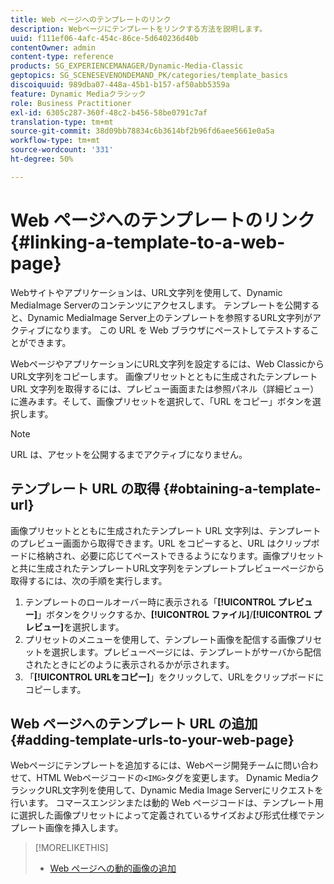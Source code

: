 ```yaml
---
title: Web ページへのテンプレートのリンク
description: Webページにテンプレートをリンクする方法を説明します。
uuid: f111ef06-4afc-454c-86ce-5d640236d40b
contentOwner: admin
content-type: reference
products: SG_EXPERIENCEMANAGER/Dynamic-Media-Classic
geptopics: SG_SCENESEVENONDEMAND_PK/categories/template_basics
discoiquuid: 989dba07-448a-45b1-b157-af50abb5359a
feature: Dynamic Mediaクラシック
role: Business Practitioner
exl-id: 6305c287-360f-48c2-b456-58be0791c7af
translation-type: tm+mt
source-git-commit: 38d09bb78834c6b3614bf2b96fd6aee5661e0a5a
workflow-type: tm+mt
source-wordcount: '331'
ht-degree: 50%

---
```


# Web ページへのテンプレートのリンク{#linking-a-template-to-a-web-page}

Webサイトやアプリケーションは、URL文字列を使用して、Dynamic MediaImage Serverのコンテンツにアクセスします。 テンプレートを公開すると、Dynamic MediaImage Server上のテンプレートを参照するURL文字列がアクティブになります。 この URL を Web ブラウザにペーストしてテストすることができます。

WebページやアプリケーションにURL文字列を設定するには、Web ClassicからURL文字列をコピーします。 画像プリセットとともに生成されたテンプレート URL 文字列を取得するには、プレビュー画面または参照パネル（詳細ビュー）に進みます。そして、画像プリセットを選択して、「URL をコピー」ボタンを選択します。

>[!NOTE]
>
>URL は、アセットを公開するまでアクティブになりません。

## テンプレート URL の取得  {#obtaining-a-template-url}

画像プリセットとともに生成されたテンプレート URL 文字列は、テンプレートのプレビュー画面から取得できます。URL をコピーすると、URL はクリップボードに格納され、必要に応じてペーストできるようになります。画像プリセットと共に生成されたテンプレートURL文字列をテンプレートプレビューページから取得するには、次の手順を実行します。

1. テンプレートのロールオーバー時に表示される「**[!UICONTROL プレビュー]**」ボタンをクリックするか、**[!UICONTROL ファイル]**/**[!UICONTROL プレビュー]**&#x200B;を選択します。
1. プリセットのメニューを使用して、テンプレート画像を配信する画像プリセットを選択します。プレビューページには、テンプレートがサーバから配信されたときにどのように表示されるかが示されます。
1. 「**[!UICONTROL URLをコピー]**」をクリックして、URLをクリップボードにコピーします。

## Web ページへのテンプレート URL の追加 {#adding-template-urls-to-your-web-page}

Webページにテンプレートを追加するには、Webページ開発チームに問い合わせて、HTML Webページコードの`<IMG>`タグを変更します。 Dynamic MediaクラシックURL文字列を使用して、Dynamic Media Image Serverにリクエストを行います。 コマースエンジンまたは動的 Web ページコードは、テンプレート用に選択した画像プリセットによって定義されているサイズおよび形式仕様でテンプレート画像を挿入します。

>[!MORELIKETHIS]
>
>* [Web ページへの動的画像の追加](linking-urls-web-application.md#adding_dynamic_images_to_your_web_page)

